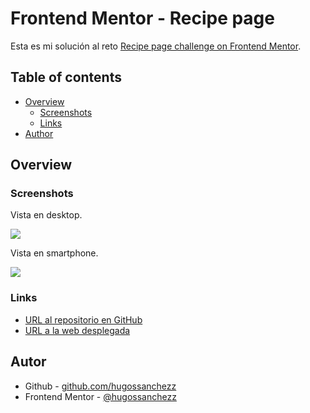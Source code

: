 # Frontend Mentor - Recipe page

Esta es mi solución al reto [Recipe page challenge on Frontend Mentor](https://www.frontendmentor.io/challenges/recipe-page-KiTsR8QQKm).

## Table of contents

- [Overview](#overview)
  - [Screenshots](#screenshots)
  - [Links](#links)
- [Author](#author)

## Overview

### Screenshots

Vista en desktop.

![](./design/desktop-design.png)

Vista en smartphone.

![](./design/mobile-design.png)

### Links

- [URL al repositorio en GitHub](https://github.com/hugossanchezz/Proyectos/tree/main/FrontendMentor/Social-links-profile)
- [URL a la web desplegada](https://social-links-profile-hugossanchezz.netlify.app/)

## Autor

- Github - [github.com/hugossanchezz](https://github.com/hugossanchezz)
- Frontend Mentor - [@hugossanchezz](https://www.frontendmentor.io/profile/hugossanchezz)